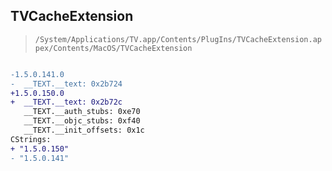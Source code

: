 ## TVCacheExtension

> `/System/Applications/TV.app/Contents/PlugIns/TVCacheExtension.appex/Contents/MacOS/TVCacheExtension`

```diff

-1.5.0.141.0
-  __TEXT.__text: 0x2b724
+1.5.0.150.0
+  __TEXT.__text: 0x2b72c
   __TEXT.__auth_stubs: 0xe70
   __TEXT.__objc_stubs: 0xf40
   __TEXT.__init_offsets: 0x1c
CStrings:
+ "1.5.0.150"
- "1.5.0.141"

```
